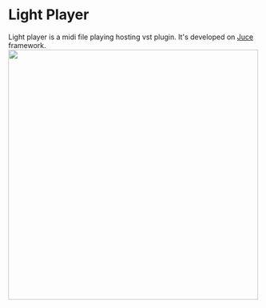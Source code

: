 # Light Player
Light player is a midi file playing hosting vst plugin. It's developed on [Juce](https://github.com/juce-framework/JUCE) framework.<br>
<img src="https://github.com/ronnnhui/Light-Player/blob/master/sceenshot.png?raw=true" width=500>
